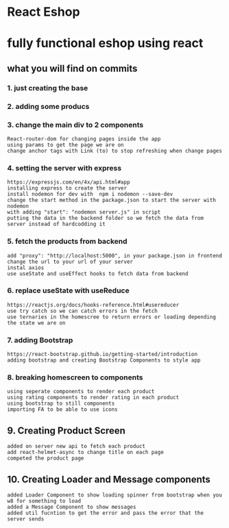 # React Eshop

# fully functional eshop using react

## what you will find on commits

### 1. just creating the base

### 2. adding some producs

### 3. change the main div to 2 components

    React-router-dom for changing pages inside the app
    using params to get the page we are on
    change anchor tags with Link (to) to stop refreshing when change pages

### 4. setting the server with express

    https://expressjs.com/en/4x/api.html#app
    installing express to create the server
    install nodemon for dev with  npm i nodemon --save-dev
    change the start method in the package.json to start the server with nodemon
    with adding "start": "nodemon server.js" in script
    putting the data in the backend folder so we fetch the data from server instead of hardcodding it

### 5. fetch the products from backend

    add "proxy": "http://localhost:5000", in your package.json in frontend change the url to your url of your server
    instal axios
    use useState and useEffect hooks to fetch data from backend

### 6. replace useState with useReduce

    https://reactjs.org/docs/hooks-reference.html#usereducer
    use try catch so we can catch errors in the fetch
    use ternaries in the homescree to return errors or loading depending the state we are on

### 7. adding Bootstrap

    https://react-bootstrap.github.io/getting-started/introduction
    adding bootstrap and creating Bootstrap Components to style app

### 8. breaking homescreen to components

    using seperate components to render each product
    using rating components to render rating in each product
    using bootstrap to still components
    importing FA to be able to use icons

## 9. Creating Product Screen

    added on server new api to fetch each product
    add react-helmet-async to change title on each page
    competed the product page

## 10. Creating Loader and Message components

    added Loader Component to show loading spinner from bootstrap when you w8 for something to load
    added a Message Component to show messages
    added util fucntion to get the error and pass the error that the server sends
